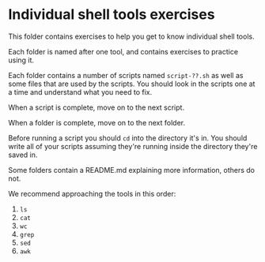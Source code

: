 # Individual shell tools exercises

This folder contains exercises to help you get to know individual shell tools.

Each folder is named after one tool, and contains exercises to practice using it.

Each folder contains a number of scripts named `script-??.sh` as well as some files that are used by the scripts. You should look in the scripts one at a time and understand what you need to fix.

When a script is complete, move on to the next script.

When a folder is complete, move on to the next folder.

Before running a script you should `cd` into the directory it's in.
You should write all of your scripts assuming they're running inside the directory they're saved in.

Some folders contain a README.md explaining more information, others do not.

We recommend approaching the tools in this order:
1. `ls`
2. `cat`
3. `wc`
4. `grep`
5. `sed`
6. `awk`
